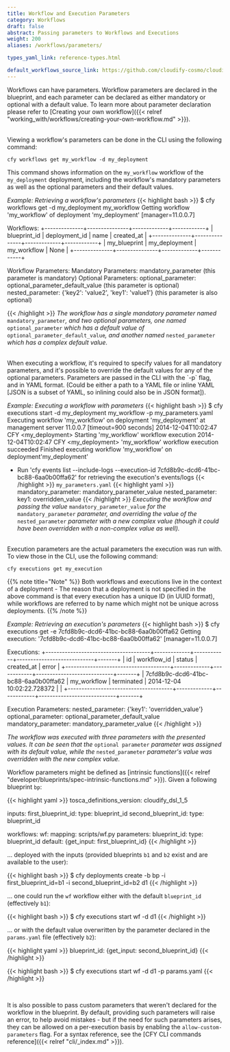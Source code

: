 ```yaml
---
title: Workflow and Execution Parameters
category: Workflows
draft: false
abstract: Passing parameters to Workflows and Executions
weight: 200
aliases: /workflows/parameters/

types_yaml_link: reference-types.html

default_workflows_source_link: https://github.com/cloudify-cosmo/cloudify-common/blob/5.0.0/cloudify/plugins/workflows.py
---
```





Workflows can have parameters. Workflow parameters are declared in the blueprint, and each parameter can be declared as either mandatory or optional with a default value. To learn more about parameter declaration please refer to [Creating your own workflow]({{< relref "working_with/workflows/creating-your-own-workflow.md" >}}).

<br>
Viewing a workflow's parameters can be done in the CLI using the following command:

`cfy workflows get my_workflow -d my_deployment`

This command shows information on the `my_workflow` workflow of the `my_deployment` deployment, including the workflow's mandatory parameters as well as the optional parameters and their default values.

*Example: Retrieving a workflow's parameters*
{{< highlight  bash  >}}
$ cfy workflows get -d my_deployment my_workflow
Getting workflow 'my_workflow' of deployment 'my_deployment' [manager=11.0.0.7]

Workflows:
+--------------+---------------+-------------+------------+
| blueprint_id | deployment_id |     name    | created_at |
+--------------+---------------+-------------+------------+
| my_blueprint | my_deployment | my_workflow |    None    |
+--------------+---------------+-------------+------------+

Workflow Parameters:
    Mandatory Parameters:
        mandatory_parameter (this parameter is mandatory)
    Optional Parameters:
        optional_parameter:     optional_parameter_default_value        (this parameter is optional)
        nested_parameter:       {'key2': 'value2', 'key1': 'value1'}    (this parameter is also optional)

{{< /highlight >}}
*The workflow has a single mandatory parameter named* `mandatory_parameter`*, and two optional parameters, one named* `optional_parameter` *which has a default value of* `optional_parameter_default_value`*, and another named* `nested_parameter` *which has a complex default value.*

<br>
When executing a workflow, it's required to specify values for all mandatory parameters, and it's possible to override the default values for any of the optional parameters. Parameters are passed in the CLI with the `-p` flag, and in YAML format. (Could be either a path to a YAML file or inline YAML [JSON is a subset of YAML, so inlining could also be in JSON format]).

*Example: Executing a workflow with parameters*
{{< highlight  bash  >}}
$ cfy executions start -d my_deployment my_workflow -p my_parameters.yaml
Executing workflow 'my_workflow' on deployment 'my_deployment' at management server 11.0.0.7 [timeout=900 seconds]
2014-12-04T10:02:47 CFY <my_deployment> Starting 'my_workflow' workflow execution
2014-12-04T10:02:47 CFY <my_deployment> 'my_workflow' workflow execution succeeded
Finished executing workflow 'my_workflow' on deployment'my_deployment'
* Run 'cfy events list --include-logs --execution-id 7cfd8b9c-dcd6-41bc-bc88-6aa0b00ffa62' for retrieving the execution's events/logs
{{< /highlight >}}
`my_parameters.yaml`
{{< highlight  yaml  >}}
mandatory_parameter: mandatory_parameter_value
nested_parameter:
  key1: overridden_value
{{< /highlight >}}
*Executing the workflow and passing the value* `mandatory_parameter_value` *for the* `mandatory_parameter` *parameter, and overriding the value of the* `nested_parameter` *parameter with a new complex value (though it could have been overridden with a non-complex value as well).*

<br>
Execution parameters are the actual parameters the execution was run with. To view those in the CLI, use the following command:

`cfy executions get my_execution`

{{% note title="Note" %}}
Both workflows and executions live in the context of a deployment - The reason that a deployment is not specified in the above command is that every execution has a unique ID (in UUID format), while workflows are referred to by name which might not be unique across deployments.
{{% /note %}}


*Example: Retrieving an execution's parameters*
{{< highlight  bash  >}}
$ cfy executions get -e 7cfd8b9c-dcd6-41bc-bc88-6aa0b00ffa62
Getting execution: '7cfd8b9c-dcd6-41bc-bc88-6aa0b00ffa62' [manager=11.0.0.7]

Executions:
+--------------------------------------+-------------+------------+----------------------------+-------+
|                  id                  | workflow_id |   status   |         created_at         | error |
+--------------------------------------+-------------+------------+----------------------------+-------+
| 7cfd8b9c-dcd6-41bc-bc88-6aa0b00ffa62 | my_workflow | terminated | 2014-12-04 10:02:22.728372 |       |
+--------------------------------------+-------------+------------+----------------------------+-------+

Execution Parameters:
    nested_parameter:       {'key1': 'overridden_value'}
    optional_parameter:     optional_parameter_default_value
    mandatory_parameter:    mandatory_parameter_value
{{< /highlight >}}

*The workflow was executed with three parameters with the presented values. It can be seen that the* `optional parameter` *parameter was assigned with its default value, while the* `nested_parameter` *parameter's value was overridden with the new complex value.*

Workflow parameters might be defined as [intrinsic functions]({{< relref "developer/blueprints/spec-intrinsic-functions.md" >}}).
Given a following blueprint `bp`:

{{< highlight yaml >}}
tosca_definitions_version: cloudify_dsl_1_5

inputs:
  first_blueprint_id:
    type: blueprint_id
  second_blueprint_id:
    type: blueprint_id

workflows:
  wf:
    mapping: scripts/wf.py
    parameters:
      blueprint_id:
        type: blueprint_id
        default: {get_input: first_blueprint_id}
{{< /highlight >}}

… deployed with the inputs (provided blueprints `b1` and `b2` exist and are available to the user):

{{< highlight bash >}}
$ cfy deployments create -b bp -i first_blueprint_id=b1 -i second_blueprint_id=b2 d1
{{< /highlight >}}

… one could run the `wf` workflow either with the default `blueprint_id` (effectively `b1`):

{{< highlight bash >}}
$ cfy executions start wf -d d1
{{< /highlight >}}

… or with the default value overwritten by the parameter declared in the `params.yaml` file
(effectively `b2`):

{{< highlight yaml >}}
blueprint_id: {get_input: second_blueprint_id}
{{< /highlight >}}

{{< highlight bash >}}
$ cfy executions start wf -d d1 -p params.yaml
{{< /highlight >}}

<br>

It is also possible to pass custom parameters that weren't declared for the workflow in the blueprint. By default, providing such parameters will raise an error, to help avoid mistakes - but if the need for such parameters arises, they can be allowed on a per-execution basis by enabling the `allow-custom-parameters` flag. For a syntax reference, see the [CFY CLI commands reference]({{< relref "cli/_index.md" >}}).
